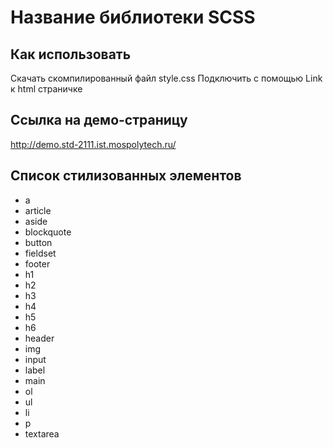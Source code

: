 # Название библиотеки SCSS

## Как использовать

Скачать скомпилированный файл style.css
Подключить с помощью Link к html страничке

## Ссылка на демо-страницу
http://demo.std-2111.ist.mospolytech.ru/

## Список стилизованных элементов

- a
- article
- aside
- blockquote
- button
- fieldset
- footer
- h1
- h2
- h3
- h4
- h5
- h6
- header
- img
- input
- label
- main
- ol
- ul
- li
- p
- textarea

